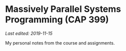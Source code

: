 # Massively Parallel Systems Programming (CAP 399)

*Last edited: 2019-11-15*

My personal notes from the course and assignments.
